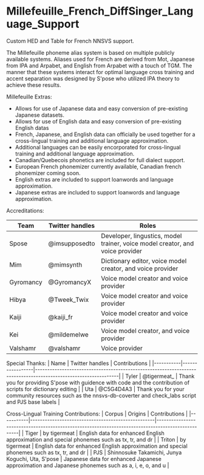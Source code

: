 # Millefeuille_French_DiffSinger_Language_Support
Custom HED and Table for French NNSVS support.

The Millefeuille phoneme alias system is based on multiple publicly available systems. Aliases used for French are derived from Mot, Japanese from IPA and Arpabet, and English from Arpabet with a touch of TGM. The manner that these systems interact for optimal language cross training and accent separation was designed by S'pose who utilized IPA theory to achieve these results.

Millefeuille Extras:
- Allows for use of Japanese data and easy conversion of pre-existing Japanese datasets.
- Allows for use of English data and easy conversion of pre-existing English datas
- French, Japanese, and English data can officially be used together for a cross-lingual training and additional language approximation.
- Additional languages can be easily encorporated for cross-lingual training and additional language approximation.
- Canadian/Quebecois phonetics are included for full dialect support.
- European French phonemizer currently available, Canadian french phonemizer coming soon.
- English extras are included to support loanwords and language approximation.
- Japanese extras are included to support loanwords and language approximation.

Accreditations:

|   Team    | Twitter handles |                                     Roles                                     |
|-----------|-----------------|-------------------------------------------------------------------------------|
|   Spose   |  @imsupposedto  | Developer, lingustics, model trainer, voice model creator, and voice provider |
|    Mim    |    @mimsynth    | Dictionary editor, voice model creator, and voice provider                    |
| Gyromancy |   @GyromancyX   | Voice model creator and voice provider                                        |
|   Hibya   |   @Tweek_Twix   | Voice model creator and voice provider                                        |
|   Kaiji   |    @kaiji_fr    | Voice model creator and voice provider                                        |
|    Kei    |   @mildemelwe   | Voice model creator, and voice provider                                       |
|  Valshamr |    @valshamr    | Voice provider                                                                |

Special Thanks:
|   Name    | Twitter handles |                                                Contributions                                                   |
|-----------|-----------------|----------------------------------------------------------------------------------------------------------------|
|   Tyler   |   @tigermeat_   | Thank you for providing S'pose with guidence with code and the contribution of scripts for dictionary editing  |
|    Uta    |    @C5G4D4A3    | Thank you for your community resources such as the nnsvs-db-coverter and check_labs script and PJS base labels |

Cross-Lingual Training Contributions:
|   Corpus  |                     Origins                       |                                         Contributions                                             |
|-----------|---------------------------------------------------|---------------------------------------------------------------------------------------------------|
|   Tiger   |                   by tigermeat                    | English data for enhanced English approximation and special phonemes such as tx, tr, and dr       |
|   Triton  |                   by tigermeat                    | English data for enhanced English approximation and special phonemes such as tx, tr, and dr       |
|    PJS    |  Shinnosuke Takamichi, Junya Koguchi, Uta, S'pose | Japanese data for enhanced Japanese approximation and Japanese phonemes such as a, i, e, o, and u |
